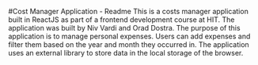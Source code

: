 #Cost Manager Application - Readme
This is a costs manager application built in ReactJS as part of a frontend development course at HIT. The application was built by Niv Vardi and Orad Dostra.
The purpose of this application is to manage personal expenses. Users can add expenses and filter them based on the year and month they occurred in. The application uses an external library to store data in the local storage of the browser.
